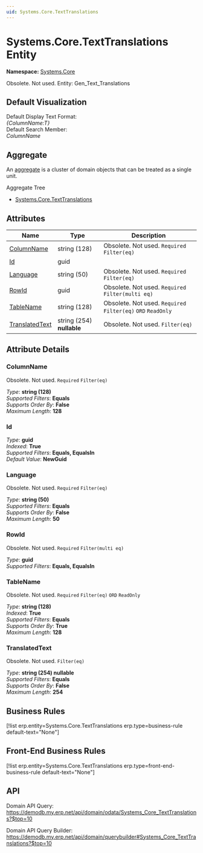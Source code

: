 ```yaml
---
uid: Systems.Core.TextTranslations
---
```

# Systems.Core.TextTranslations Entity

**Namespace:** [Systems.Core](Systems.Core.md)  

Obsolete. Not used. Entity: Gen_Text_Translations

## Default Visualization
Default Display Text Format:  
_{ColumnName:T}_  
Default Search Member:  
_ColumnName_  

## Aggregate
An [aggregate](https://docs.erp.net/tech/advanced/concepts/aggregates.html) is a cluster of domain objects that can be treated as a single unit.  

Aggregate Tree  
* [Systems.Core.TextTranslations](Systems.Core.TextTranslations.md)  

## Attributes

| Name | Type | Description |
| ---- | ---- | --- |
| [ColumnName](Systems.Core.TextTranslations.md#columnname) | string (128) | Obsolete. Not used. `Required` `Filter(eq)` 
| [Id](Systems.Core.TextTranslations.md#id) | guid |  
| [Language](Systems.Core.TextTranslations.md#language) | string (50) | Obsolete. Not used. `Required` `Filter(eq)` 
| [RowId](Systems.Core.TextTranslations.md#rowid) | guid | Obsolete. Not used. `Required` `Filter(multi eq)` 
| [TableName](Systems.Core.TextTranslations.md#tablename) | string (128) | Obsolete. Not used. `Required` `Filter(eq)` `ORD` `ReadOnly` 
| [TranslatedText](Systems.Core.TextTranslations.md#translatedtext) | string (254) __nullable__ | Obsolete. Not used. `Filter(eq)` 


## Attribute Details

### ColumnName

Obsolete. Not used. `Required` `Filter(eq)`

_Type_: **string (128)**  
_Supported Filters_: **Equals**  
_Supports Order By_: **False**  
_Maximum Length_: **128**  

### Id

_Type_: **guid**  
_Indexed_: **True**  
_Supported Filters_: **Equals, EqualsIn**  
_Default Value_: **NewGuid**  

### Language

Obsolete. Not used. `Required` `Filter(eq)`

_Type_: **string (50)**  
_Supported Filters_: **Equals**  
_Supports Order By_: **False**  
_Maximum Length_: **50**  

### RowId

Obsolete. Not used. `Required` `Filter(multi eq)`

_Type_: **guid**  
_Supported Filters_: **Equals, EqualsIn**  

### TableName

Obsolete. Not used. `Required` `Filter(eq)` `ORD` `ReadOnly`

_Type_: **string (128)**  
_Indexed_: **True**  
_Supported Filters_: **Equals**  
_Supports Order By_: **True**  
_Maximum Length_: **128**  

### TranslatedText

Obsolete. Not used. `Filter(eq)`

_Type_: **string (254) __nullable__**  
_Supported Filters_: **Equals**  
_Supports Order By_: **False**  
_Maximum Length_: **254**  



## Business Rules

[!list erp.entity=Systems.Core.TextTranslations erp.type=business-rule default-text="None"]

## Front-End Business Rules

[!list erp.entity=Systems.Core.TextTranslations erp.type=front-end-business-rule default-text="None"]

## API

Domain API Query:
<https://demodb.my.erp.net/api/domain/odata/Systems_Core_TextTranslations?$top=10>

Domain API Query Builder:
<https://demodb.my.erp.net/api/domain/querybuilder#Systems_Core_TextTranslations?$top=10>

